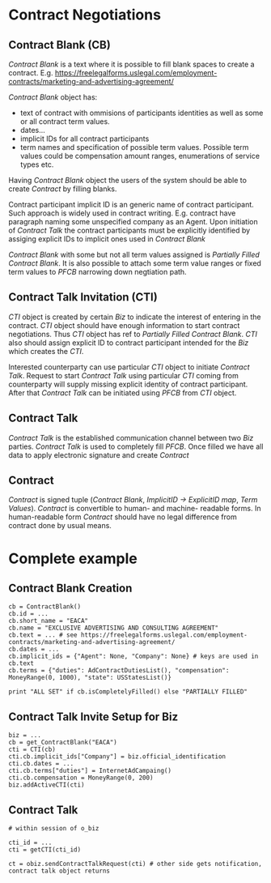 Contract Negotiations
=====================

Contract Blank (CB)
-------------------

*Contract Blank* is a text where it is possible to fill blank spaces to create a contract.
E.g. https://freelegalforms.uslegal.com/employment-contracts/marketing-and-advertising-agreement/

*Contract Blank* object has:

- text of contract with ommisions of participants identities as well as some or all contract term values.
- dates...
- implicit IDs for all contract participants
- term names and specification of possible term values. Possible term values could be compensation amount ranges,
enumerations of service types etc.

Having *Contract Blank* object the users of the system should be able to create *Contract* by filling blanks.

Contract participant implicit ID is an generic name of contract participant. Such approach is widely used 
in contract writing. E.g. contract have paragraph naming some unspecified company as an Agent. Upon initiation
of *Contract Talk* the contract participants must be explicitly identified by assiging explicit IDs to implicit ones
used in *Contract Blank*

*Contract Blank* with some but not all term values assigned is *Partially Filled Contract Blank*.
It is also possible to attach some term value ranges or fixed term values to *PFCB* narrowing down negtiation path.

Contract Talk Invitation (CTI)
------------------------------

*CTI* object is created by certain *Biz* to indicate the interest of entering in the contract.
*CTI* object should have enough information to start contract negotiations.
Thus *CTI* object has ref to *Partially Filled Contract Blank*.
*CTI* also should assign explicit ID to contract participant intended for the *Biz* which creates the *CTI*.

Interested counterparty can use particular *CTI* object to initiate *Contract Talk*.
Request to start *Contract Talk* using particular *CTI* coming from counterparty
will supply missing explicit identity of contract participant. After that *Contract Talk* can be initiated
using *PFCB* from *CTI* object.

Contract Talk
-------------

*Contract Talk* is the established communication channel between two *Biz* parties.
*Contract Talk* is used to completely fill *PFCB*. Once filled we have all data to apply electronic signature 
and create *Contract*

Contract
--------

*Contract* is signed tuple (*Contract Blank*, *ImplicitID -> ExplicitID map*, *Term Values*).
*Contract* is convertible to human- and machine- readable forms. In human-readable form *Contract* should have no 
legal difference from contract done by usual means.


Complete example
================

Contract Blank Creation
-----------------------

```
cb = ContractBlank()
cb.id = ...
cb.short_name = "EACA"
cb.name = "EXCLUSIVE ADVERTISING AND CONSULTING AGREEMENT"
cb.text = ... # see https://freelegalforms.uslegal.com/employment-contracts/marketing-and-advertising-agreement/
cb.dates = ...
cb.implicit_ids = {"Agent": None, "Company": None} # keys are used in cb.text
cb.terms = {"duties": AdContractDutiesList(), "compensation": MoneyRange(0, 1000), "state": USStatesList()}

print "ALL SET" if cb.isCompletelyFilled() else "PARTIALLY FILLED"
```

Contract Talk Invite Setup for Biz
----------------------------------

```
biz = ...
cb = get_ContractBlank("EACA")
cti = CTI(cb)
cti.cb.implicit_ids["Company"] = biz.official_identification
cti.cb.dates = ...
cti.cb.terms["duties"] = InternetAdCampaing()
cti.cb.compensation = MoneyRange(0, 200)
biz.addActiveCTI(cti)
```

Contract Talk
-------------

```
# within session of o_biz

cti_id = ...
cti = getCTI(cti_id)

ct = obiz.sendContractTalkRequest(cti) # other side gets notification, contract talk object returns

```
